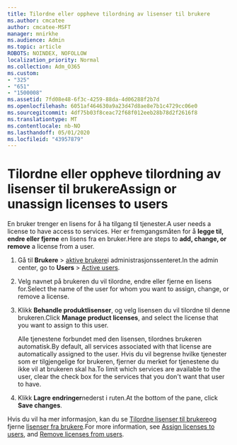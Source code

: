 ```yaml
---
title: Tilordne eller oppheve tilordning av lisenser til brukere
ms.author: cmcatee
author: cmcatee-MSFT
manager: mnirkhe
ms.audience: Admin
ms.topic: article
ROBOTS: NOINDEX, NOFOLLOW
localization_priority: Normal
ms.collection: Adm_O365
ms.custom:
- "325"
- "651"
- "1500008"
ms.assetid: 7fd08e48-6f3c-4259-88da-4d06288f2b7d
ms.openlocfilehash: 6051af464630a9a23d47d8ae8e7b1c4729cc06e0
ms.sourcegitcommit: 4df75b03f8ceac72f68f012eeb28b78d2f2616f8
ms.translationtype: MT
ms.contentlocale: nb-NO
ms.lasthandoff: 05/01/2020
ms.locfileid: "43957879"
---
```

# <a name="assign-or-unassign-licenses-to-users"></a><span data-ttu-id="83649-102">Tilordne eller oppheve tilordning av lisenser til brukere</span><span class="sxs-lookup"><span data-stu-id="83649-102">Assign or unassign licenses to users</span></span>

<span data-ttu-id="83649-103">En bruker trenger en lisens for å ha tilgang til tjenester.</span><span class="sxs-lookup"><span data-stu-id="83649-103">A user needs a license to have access to services.</span></span> <span data-ttu-id="83649-104">Her er fremgangsmåten for å **legge til, endre eller fjerne** en lisens fra en bruker.</span><span class="sxs-lookup"><span data-stu-id="83649-104">Here are steps to **add, change, or remove** a license from a user.</span></span>
  
1. <span data-ttu-id="83649-105">Gå til **Brukere** \> [aktive brukere](https://go.microsoft.com/fwlink/p/?linkid=834822)i administrasjonssenteret.</span><span class="sxs-lookup"><span data-stu-id="83649-105">In the admin center, go to **Users** \> [Active users](https://go.microsoft.com/fwlink/p/?linkid=834822).</span></span>

2. <span data-ttu-id="83649-106">Velg navnet på brukeren du vil tilordne, endre eller fjerne en lisens for.</span><span class="sxs-lookup"><span data-stu-id="83649-106">Select the name of the user for whom you want to assign, change, or remove a license.</span></span>

3. <span data-ttu-id="83649-107">Klikk **Behandle produktlisenser**, og velg lisensen du vil tilordne til denne brukeren.</span><span class="sxs-lookup"><span data-stu-id="83649-107">Click **Manage product licenses**, and select the license that you want to assign to this user.</span></span>

    <span data-ttu-id="83649-108">Alle tjenestene forbundet med den lisensen, tilordnes brukeren automatisk.</span><span class="sxs-lookup"><span data-stu-id="83649-108">By default, all services associated with that license are automatically assigned to the user.</span></span> <span data-ttu-id="83649-109">Hvis du vil begrense hvilke tjenester som er tilgjengelige for brukeren, fjerner du merket for tjenestene du ikke vil at brukeren skal ha.</span><span class="sxs-lookup"><span data-stu-id="83649-109">To limit which services are available to the user, clear the check box for the services that you don't want that user to have.</span></span>

4. <span data-ttu-id="83649-110">Klikk **Lagre endringer**nederst i ruten.</span><span class="sxs-lookup"><span data-stu-id="83649-110">At the bottom of the pane, click **Save changes**.</span></span>

<span data-ttu-id="83649-111">Hvis du vil ha mer informasjon, kan du se [Tilordne lisenser til brukere](https://docs.microsoft.com/office365/admin/subscriptions-and-billing/assign-licenses-to-users)og fjerne [lisenser fra brukere](https://docs.microsoft.com/office365/admin/subscriptions-and-billing/remove-licenses-from-users).</span><span class="sxs-lookup"><span data-stu-id="83649-111">For more information, see [Assign licenses to users](https://docs.microsoft.com/office365/admin/subscriptions-and-billing/assign-licenses-to-users), and [Remove licenses from users](https://docs.microsoft.com/office365/admin/subscriptions-and-billing/remove-licenses-from-users).</span></span>